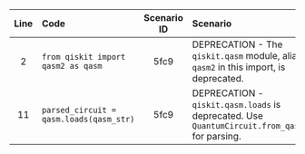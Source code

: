 | Line | Code | Scenario ID | Scenario | Artifact | Refactoring |
| :--: | :--- | :---------: | :------- | :------- | :---------- |
| 2 | `from qiskit import qasm2 as qasm` | 5fc9 | DEPRECATION - The `qiskit.qasm` module, aliased as `qasm2` in this import, is deprecated. | `qiskit.qasm` | |
| 11 | `parsed_circuit = qasm.loads(qasm_str)` | 5fc9 | DEPRECATION - `qiskit.qasm.loads` is deprecated. Use `QuantumCircuit.from_qasm_str()` for parsing. | `qiskit.qasm.loads` | `parsed_circuit = QuantumCircuit.from_qasm_str(qasm_str)` |
